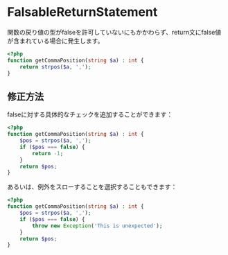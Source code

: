 # FalsableReturnStatement
関数の戻り値の型がfalseを許可していないにもかかわらず、return文にfalse値が含まれている場合に発生します。

```php
<?php
function getCommaPosition(string $a) : int {
    return strpos($a, ',');
}
```

## 修正方法
falseに対する具体的なチェックを追加することができます：

```php
<?php
function getCommaPosition(string $a) : int {
    $pos = strpos($a, ',');
    if ($pos === false) {
        return -1;
    }
    return $pos;
}
```

あるいは、例外をスローすることを選択することもできます：

```php
<?php
function getCommaPosition(string $a) : int {
    $pos = strpos($a, ',');
    if ($pos === false) {
        throw new Exception('This is unexpected');
    }
    return $pos;
}
```
